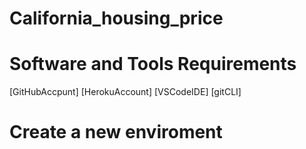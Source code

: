 # California_housing_price

# Software and Tools Requirements
[GitHubAccpunt] 
[HerokuAccount] 
[VSCodeIDE] 
[gitCLI] 

# Create a new enviroment

